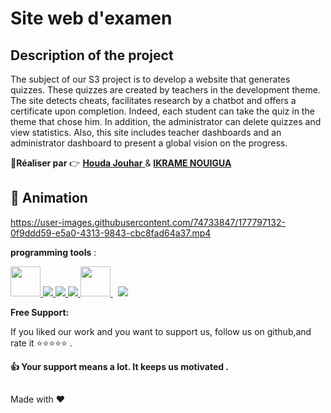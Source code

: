 # Site web d'examen

## Description of the project
The subject of our S3 project is to develop a website that generates
quizzes.
These quizzes are created by teachers in the development theme.
The site detects cheats, facilitates research by a chatbot and offers a
certificate upon completion. Indeed, each student can take the quiz in
the theme that chose him. In addition, the administrator can delete
quizzes and view statistics.
Also, this site includes teacher dashboards and an administrator dashboard to present a global vision on the progress.

 :boy:**Réaliser par** :point_right: <a href="https://github.com/houdajh"> **Houda Jouhar** </a> & <a href="https://github.com/ikramenouigua">
 **IKRAME NOUIGUA** </a>
 
 
## :movie_camera: Animation 
https://user-images.githubusercontent.com/74733847/177797132-0f9ddd59-e5a0-4313-9843-cbc8fad64a37.mp4



**programming tools** :


<p align="left"> 
<a href="https://www.oracle.com/fr/java/technologies/java-ee-glance.html" target="_blank"> <img src="https://ocs-consulting.be/wp-content/uploads/2018/03/java-ee-logo.png" width="48"/> </a> 
<a href="https://developer.mozilla.org/en-US/docs/Web/JavaScript" target="_blank"> <img src="https://img.icons8.com/color/48/000000/javascript.png"/> </a>
 <a href="https://www.w3.org/html/" target="_blank"> <img src="https://img.icons8.com/color/48/000000/html-5.png"/> </a> 
    <a href="https://www.w3schools.com/css/" target="_blank"> <img src="https://img.icons8.com/color/48/000000/css3.png"/> </a> 
    <a style="padding-right:8px;" href="https://tailwindcss.com/" target="_blank"> <img src="https://res.cloudinary.com/practicaldev/image/fetch/s--ecygAdzV--/c_imagga_scale,f_auto,fl_progressive,h_900,q_auto,w_1600/https://dev-to-uploads.s3.amazonaws.com/i/yto6cxdfb3tgqecyte3d.png" width="48"/> </a>
     <a style="padding-right:8px;" href="https://www.mysql.com/" target="_blank"> <img src="https://img.icons8.com/fluent/50/000000/mysql-logo.png"/> </a>
</p>

**Free Support:**

If you liked our work and you want to support us, follow us on github,and rate it :star::star::star::star::star: .

 **:thumbsup: Your support means a lot. It keeps us motivated .**





##

Made with :heart: 
